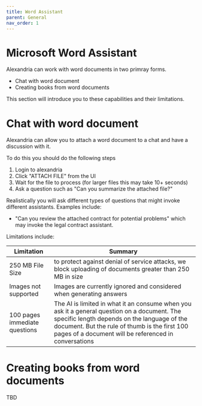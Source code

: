 ```yaml
---
title: Word Assistant
parent: General
nav_order: 1
---
```


# Microsoft Word Assistant

Alexandria can work with word documents in two primray forms. 

* Chat with word document
* Creating books from word documents

This section will introduce you to these capabilities and their limitations.

# Chat with word document

Alexandria can allow you to attach a word document to a chat and have a discussion with it. 

To do this you should do the following steps

1. Login to alexandria
1. Click "ATTACH FILE" from the UI
1. Wait for the file to process (for larger files this may take 10+ seconds)
1. Ask a question such as "Can you summarize the attached file?"

Realistically you will ask different types of questions that might invoke different assistants. Examples include:

* "Can you review the attached contract for potential problems" which may invoke the legal contract assistant. 

Limitations include:

| Limitation | Summary |
|------------|---------|
| 250 MB File Size | to protect against denial of service attacks, we block uploading of documents greater than 250 MB in size |
| Images not supported | Images are currently ignored and considered when generating answers |
| 100 pages immediate questions | The AI is limited in what it an consume when you ask it a general question on a document. The specific length depends on the language of the document. But the rule of thumb is the first 100 pages of a document will be referenced in conversations |  

# Creating books from word documents

TBD